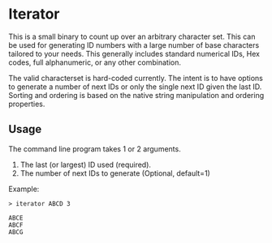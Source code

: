 # Iterator

This is a small binary to count up over an arbitrary character set. This can be used for generating ID numbers with a large number of base characters tailored to your needs. This generally includes standard numerical IDs, Hex codes, full alphanumeric, or any other combination. 

The valid characterset is hard-coded currently. The intent is to have options to generate a number of next IDs or only the single next ID given the last ID. Sorting and ordering is based on the native string manipulation and ordering properties.

## Usage
The command line program takes 1 or 2 arguments. 
1. The last (or largest) ID used (required).
2. The number of next IDs to generate (Optional, default=1)

Example:
```
> iterator ABCD 3

ABCE
ABCF
ABCG
```